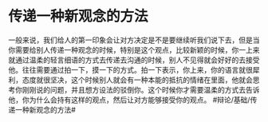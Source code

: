 # 传递一种新观念的方法
一般来说，我们给人的第一印象会让对方决定是不是要继续听我们说下去，但是当你需要给别人传递一种观念的时候，特别是这个观点，比较新颖的时候，你一上来就通过温柔的轻言细语的方式去传递去沟通的时候，别人不见得就会好好的去接受他。往往需要通过拍一下，摸一下的方式。拍一下表示，你上来，你的语言就很犀利，态度就很坚决，这个时候别人就会有一种本能的抵抗的情绪在里面，他就会思考你刚刚说的问题，并且想方设法的驳倒你。这个时候你才需要温柔的方式去告诉他，你为什么会持有这样的观点，然后让对方能够接受你的观点。
#辩论/基础/传递一种新观念的方法#